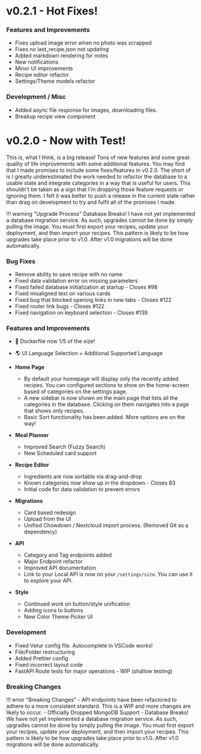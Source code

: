 # v0.2.1 - Hot Fixes!

### Features and Improvements
  - Fixes upload image error when no photo was scrapped
  - Fixes no last_recipe.json not updating
  - Added markdown rendering for notes
  - New notifications
  - Minor UI improvements
  - Recipe editor refactor
  - Settings/Theme models refactor

### Development / Misc
  - Added async file response for images, downloading files.
  - Breakup recipe view component

# v0.2.0 - Now with Test!
This is, what I think, is a big release! Tons of new features and some great quality of life improvements with some additional features. You may find that I made promises to include some fixes/features in v0.2.0. The short of is I greatly underestimated the work needed to refactor the database to a usable state and integrate categories in a way that is useful for users. This shouldn't be taken as a sign that I'm dropping those feature requests or ignoring them. I felt it was better to push a release in the current state rather than drag on development to try and fulfil all of the promises I made.

!!! warning "Upgrade Process"
    Database Breaks! I have not yet implemented a database migration service. As such, upgrades cannot be done by simply pulling the image. You must first export your recipes, update your deployment, and then import your recipes. This pattern is likely to be how upgrades take place prior to v1.0. After v1.0 migrations will be done automatically.

### Bug Fixes
  - Remove ability to save recipe with no name
  - Fixed data validation error on missing parameters
  - Fixed failed database initialization at startup - Closes #98
  - Fixed misaligned text on various cards
  - Fixed bug that blocked opening links in new tabs - Closes #122
  - Fixed router link bugs - Closes #122
  - Fixed navigation on keyboard selection - Closes #139

### Features and Improvements
  - 🐳 Dockerfile now 1/5 of the size!
  - 🌎 UI Language Selection + Additional Supported Language
  - **Home Page**
    - By default your homepage will display only the recently added recipes. You can configured sections to show on the home-screen based of categories on the settings page.
    - A new sidebar is now shown on the main page that lists all the categories in the database. Clicking on them navigates into a page that shows only recipes.
    - Basic Sort functionality has been added. More options are on the way!
  - **Meal Planner**
    - Improved Search (Fuzzy Search)
    - New Scheduled card support
  - **Recipe Editor**
    - Ingredients are now sortable via drag-and-drop
    - Known categories now show up in the dropdown - Closes 83
    - Initial code for data validation to prevent errors
  - **Migrations**
    - Card based redesign
    - Upload from the UI
    - Unified Chowdown / Nextcloud import process. (Removed Git as a dependency)
  - **API**
    - Category and Tag endpoints added
    - Major Endpoint refactor
    - Improved API documentation
    - Link to your Local API is now on your `/settings/site`. You can use it to explore your API.

  - **Style**
    - Continued work on button/style unification
    - Adding icons to buttons
    - New Color Theme Picker UI

### Development
  - Fixed Vetur config file. Autocomplete in VSCode works!
  - File/Folder restructuring
  - Added Prettier config
  - Fixed incorrect layout code
  - FastAPI Route tests for major operations - WIP (shallow testing)

### Breaking Changes

!!! error "Breaking Changes"
    - API endpoints have been refactored to adhere to a more consistent standard. This is a WIP and more changes are likely to occur.
    - Officially Dropped MongoDB Support
    - Database Breaks! We have not yet implemented a database migration service. As such, upgrades cannot be done by simply pulling the image. You must first export your recipes, update your deployment, and then import your recipes. This pattern is likely to be how upgrades take place prior to v1.0. After v1.0 migrations will be done automatically.
